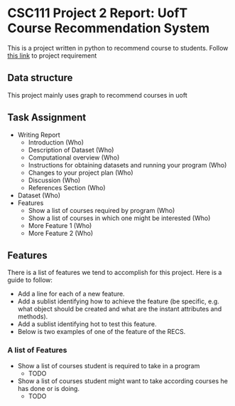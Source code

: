 # CSC111 Project 2 Report: UofT Course Recommendation System

This is a project written in python to recommend course to students.
Follow [this link](https://www.teach.cs.toronto.edu/~csc111h/winter/assignments/project2/phase2/) to project requirement


## Data structure

This project mainly uses graph to recommend courses in uoft

## Task Assignment

- Writing Report
    - Introduction (Who)
    - Description of Dataset (Who)
    - Computational overview (Who)
    - Instructions for obtaining datasets and running your program (Who)
    - Changes to your project plan (Who)
    - Discussion (Who)
    - References Section (Who)
- Dataset (Who)
- Features
    - Show a list of courses required by program (Who)
    - Show a list of courses in which one might be interested (Who)
    - More Feature 1 (Who)
    - More Feature 2 (Who)

## Features

There is a list of features we tend to accomplish for this project. Here is a guide to follow:
- Add a line for each of a new feature.
- Add a sublist identifying how to achieve the feature (be specific, e.g. what object should be created and what are the instant attributes and methods).
- Add a sublist identifying hot to test this feature.
- Below is two examples of one of the feature of the RECS.

### A list of Features

- Show a list of courses student is required to take in a program
    - TODO
- Show a list of courses student might want to take according courses he has done or is doing.
    - TODO
